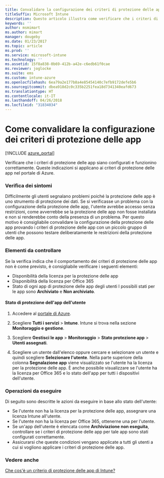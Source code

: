 ```yaml
---
title: Convalidare la configurazione dei criteri di protezione delle app
titleSuffix: Microsoft Intune
description: Questo articolo illustra come verificare che i criteri di protezione delle app siano configurati e funzionino correttamente.
keywords: ''
author: msmimart
ms.author: mimart
manager: dougeby
ms.date: 01/23/2017
ms.topic: article
ms.prod: ''
ms.service: microsoft-intune
ms.technology: ''
ms.assetid: 15f8a838-0b69-412b-a42e-c6edb61f0cae
ms.reviewer: joglocke
ms.suite: ems
ms.custom: intune-azure
ms.openlocfilehash: 6ea79a2e177b8a4e85454140c7efb9172defe5b6
ms.sourcegitcommit: dbea918d2c0c335b2251fea18d7341340eafd673
ms.translationtype: HT
ms.contentlocale: it-IT
ms.lasthandoff: 04/26/2018
ms.locfileid: "31834034"
---
```

# <a name="how-to-validate-your-app-protection-policy-setup"></a>Come convalidare la configurazione dei criteri di protezione delle app

[!INCLUDE [azure_portal](./includes/azure_portal.md)]

Verificare che i criteri di protezione delle app siano configurati e funzionino correttamente. Queste indicazioni si applicano ai criteri di protezione delle app nel portale di Azure.

### <a name="checking-for-symptoms"></a>Verifica dei sintomi
Difficilmente gli utenti segnalano problemi poiché la protezione delle app è uno strumento di protezione dei dati. Se si verificasse un problema con la configurazione della protezione delle app, l'utente avrebbe accesso senza restrizioni, come avverrebbe se la protezione delle app non fosse installata e non si renderebbe conto della presenza di un problema. Per questo motivo è consigliabile convalidare la configurazione della protezione delle app provando i criteri di protezione delle app con un piccolo gruppo di utenti che possono testare deliberatamente le restrizioni della protezione delle app.


### <a name="what-to-check"></a>Elementi da controllare

Se la verifica indica che il comportamento dei criteri di protezione delle app non è come previsto, è consigliabile verificare i seguenti elementi:

- Disponibilità della licenza per la protezione delle app
- Disponibilità della licenza per Office 365
- Stato di ogni app di protezione delle app degli utenti I possibili stati per le app sono **Archiviato** e **Non archiviato**.

#### <a name="user-app-protection-status"></a>Stato di protezione dell'app dell'utente
1. Accedere al [portale di Azure](https://portal.azure.com).
2. Scegliere **Tutti i servizi** > **Intune**. Intune si trova nella sezione **Monitoraggio e gestione**.
1. Scegliere **Gestisci le app** > **Monitoraggio** >  **Stato protezione app** > **Utenti assegnati**.

2. Scegliere un utente dall'elenco oppure cercare e selezionare un utente e quindi scegliere **Selezionare l'utente**. Nella parte superiore della colonna **Segnalazione app** viene visualizzato se l'utente ha la licenza per la protezione delle app. È anche possibile visualizzare se l'utente ha la licenza per Office 365 e lo stato dell'app per tutti i dispositivi dell'utente.



### <a name="what-to-do"></a>Operazioni da eseguire
Di seguito sono descritte le azioni da eseguire in base allo stato dell'utente:

- Se l'utente non ha la licenza per la protezione delle app, assegnare una licenza Intune all'utente.
- Se l'utente non ha la licenza per Office 365, ottenerne una per l'utente.
- Se un'app dell'utente è elencata come **Archiviazione non eseguita**, controllare se i criteri di protezione delle app per tale app sono stati configurati correttamente.
- Assicurarsi che queste condizioni vengano applicate a tutti gli utenti a cui si vogliono applicare i criteri di protezione delle app.

### <a name="see-also"></a>Vedere anche

[Che cos'è un criterio di protezione delle app di Intune?](app-protection-policies.md)
